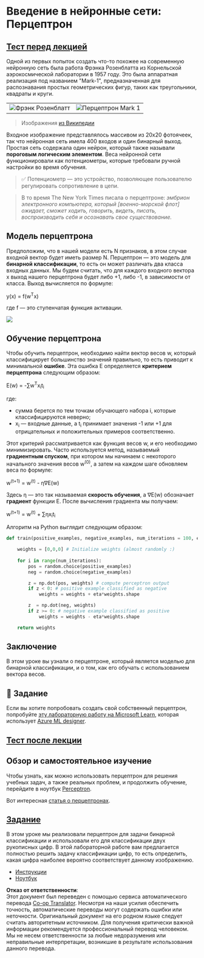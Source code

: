 <!--
CO_OP_TRANSLATOR_METADATA:
{
  "original_hash": "0c37770bba4fff3c71dc00eb261ee61b",
  "translation_date": "2025-08-26T06:47:51+00:00",
  "source_file": "lessons/3-NeuralNetworks/03-Perceptron/README.md",
  "language_code": "ru"
}
-->
# Введение в нейронные сети: Перцептрон

## [Тест перед лекцией](https://red-field-0a6ddfd03.1.azurestaticapps.net/quiz/103)

Одной из первых попыток создать что-то похожее на современную нейронную сеть была работа Фрэнка Розенблатта из Корнельской аэрокосмической лаборатории в 1957 году. Это была аппаратная реализация под названием "Mark-1", предназначенная для распознавания простых геометрических фигур, таких как треугольники, квадраты и круги.

|      |      |
|--------------|-----------|
|<img src='images/Rosenblatt-wikipedia.jpg' alt='Фрэнк Розенблатт'/> | <img src='images/Mark_I_perceptron_wikipedia.jpg' alt='Перцептрон Mark 1' />|

> Изображения [из Википедии](https://en.wikipedia.org/wiki/Perceptron)

Входное изображение представлялось массивом из 20x20 фотоячеек, так что нейронная сеть имела 400 входов и один бинарный выход. Простая сеть содержала один нейрон, который также называли **пороговым логическим элементом**. Веса нейронной сети функционировали как потенциометры, которые требовали ручной настройки во время обучения.

> ✅ Потенциометр — это устройство, позволяющее пользователю регулировать сопротивление в цепи.

> В то время The New York Times писала о перцептроне: *эмбрион электронного компьютера, который [военно-морской флот] ожидает, сможет ходить, говорить, видеть, писать, воспроизводить себя и осознавать свое существование.*

## Модель перцептрона

Предположим, что в нашей модели есть N признаков, в этом случае входной вектор будет иметь размер N. Перцептрон — это модель для **бинарной классификации**, то есть он может различать два класса входных данных. Мы будем считать, что для каждого входного вектора x выход нашего перцептрона будет либо +1, либо -1, в зависимости от класса. Выход вычисляется по формуле:

y(x) = f(w<sup>T</sup>x)

где f — это ступенчатая функция активации.

<!-- img src="http://www.sciweavers.org/tex2img.php?eq=f%28x%29%20%3D%20%5Cbegin%7Bcases%7D%0A%20%20%20%20%20%20%20%20%20%2B1%20%26%20x%20%5Cgeq%200%20%5C%5C%0A%20%20%20%20%20%20%20%20%20-1%20%26%20x%20%3C%200%0A%20%20%20%20%20%20%20%5Cend%7Bcases%7D%20%5C%5C%0A&bc=White&fc=Black&im=jpg&fs=12&ff=arev&edit=0" align="center" border="0" alt="f(x) = \begin{cases} +1 & x \geq 0 \\ -1 & x < 0 \end{cases} \\" width="154" height="50" / -->
<img src="images/activation-func.png"/>

## Обучение перцептрона

Чтобы обучить перцептрон, необходимо найти вектор весов w, который классифицирует большинство значений правильно, то есть приводит к минимальной **ошибке**. Эта ошибка E определяется **критерием перцептрона** следующим образом:

E(w) = -∑w<sup>T</sup>x<sub>i</sub>t<sub>i</sub>

где:

* сумма берется по тем точкам обучающего набора i, которые классифицируются неверно;
* x<sub>i</sub> — входные данные, а t<sub>i</sub> принимает значения -1 или +1 для отрицательных и положительных примеров соответственно.

Этот критерий рассматривается как функция весов w, и его необходимо минимизировать. Часто используется метод, называемый **градиентным спуском**, при котором мы начинаем с некоторого начального значения весов w<sup>(0)</sup>, а затем на каждом шаге обновляем веса по формуле:

w<sup>(t+1)</sup> = w<sup>(t)</sup> - η∇E(w)

Здесь η — это так называемая **скорость обучения**, а ∇E(w) обозначает **градиент** функции E. После вычисления градиента мы получаем:

w<sup>(t+1)</sup> = w<sup>(t)</sup> + ∑ηx<sub>i</sub>t<sub>i</sub>

Алгоритм на Python выглядит следующим образом:

```python
def train(positive_examples, negative_examples, num_iterations = 100, eta = 1):

    weights = [0,0,0] # Initialize weights (almost randomly :)
        
    for i in range(num_iterations):
        pos = random.choice(positive_examples)
        neg = random.choice(negative_examples)

        z = np.dot(pos, weights) # compute perceptron output
        if z < 0: # positive example classified as negative
            weights = weights + eta*weights.shape

        z  = np.dot(neg, weights)
        if z >= 0: # negative example classified as positive
            weights = weights - eta*weights.shape

    return weights
```

## Заключение

В этом уроке вы узнали о перцептроне, который является моделью для бинарной классификации, и о том, как его обучать с использованием вектора весов.

## 🚀 Задание

Если вы хотите попробовать создать свой собственный перцептрон, попробуйте [эту лабораторную работу на Microsoft Learn](https://docs.microsoft.com/en-us/azure/machine-learning/component-reference/two-class-averaged-perceptron?WT.mc_id=academic-77998-cacaste), которая использует [Azure ML designer](https://docs.microsoft.com/en-us/azure/machine-learning/concept-designer?WT.mc_id=academic-77998-cacaste).

## [Тест после лекции](https://red-field-0a6ddfd03.1.azurestaticapps.net/quiz/203)

## Обзор и самостоятельное изучение

Чтобы узнать, как можно использовать перцептрон для решения учебных задач, а также реальных проблем, и продолжить обучение, перейдите в ноутбук [Perceptron](../../../../../lessons/3-NeuralNetworks/03-Perceptron/Perceptron.ipynb).

Вот интересная [статья о перцептронах](https://towardsdatascience.com/what-is-a-perceptron-basics-of-neural-networks-c4cfea20c590).

## [Задание](lab/README.md)

В этом уроке мы реализовали перцептрон для задачи бинарной классификации и использовали его для классификации двух рукописных цифр. В этой лабораторной работе вам предлагается полностью решить задачу классификации цифр, то есть определить, какая цифра наиболее вероятно соответствует данному изображению.

* [Инструкции](lab/README.md)
* [Ноутбук](../../../../../lessons/3-NeuralNetworks/03-Perceptron/lab/PerceptronMultiClass.ipynb)

**Отказ от ответственности**:  
Этот документ был переведен с помощью сервиса автоматического перевода [Co-op Translator](https://github.com/Azure/co-op-translator). Несмотря на наши усилия обеспечить точность, автоматические переводы могут содержать ошибки или неточности. Оригинальный документ на его родном языке следует считать авторитетным источником. Для получения критически важной информации рекомендуется профессиональный перевод человеком. Мы не несем ответственности за любые недоразумения или неправильные интерпретации, возникшие в результате использования данного перевода.